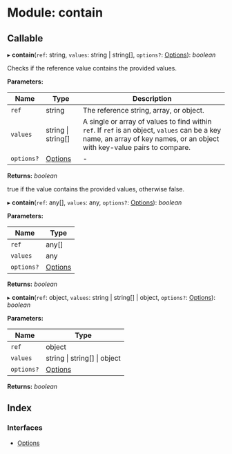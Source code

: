 
# Module: contain

## Callable

▸ **contain**(`ref`: string, `values`: string | string[], `options?`: [Options](../interfaces/contain.options.md)): *boolean*

Checks if the reference value contains the provided values.

**Parameters:**

Name | Type | Description |
------ | ------ | ------ |
`ref` | string | The reference string, array, or object. |
`values` | string &#124; string[] | A single or array of values to find within `ref`. If `ref` is an object, `values` can be a key name, an array of key names, or an object with key-value pairs to compare.  |
`options?` | [Options](../interfaces/contain.options.md) | - |

**Returns:** *boolean*

true if the value contains the provided values, otherwise false.

▸ **contain**(`ref`: any[], `values`: any, `options?`: [Options](../interfaces/contain.options.md)): *boolean*

**Parameters:**

Name | Type |
------ | ------ |
`ref` | any[] |
`values` | any |
`options?` | [Options](../interfaces/contain.options.md) |

**Returns:** *boolean*

▸ **contain**(`ref`: object, `values`: string | string[] | object, `options?`: [Options](../interfaces/contain.options.md)): *boolean*

**Parameters:**

Name | Type |
------ | ------ |
`ref` | object |
`values` | string &#124; string[] &#124; object |
`options?` | [Options](../interfaces/contain.options.md) |

**Returns:** *boolean*

## Index

### Interfaces

* [Options](../interfaces/contain.options.md)
